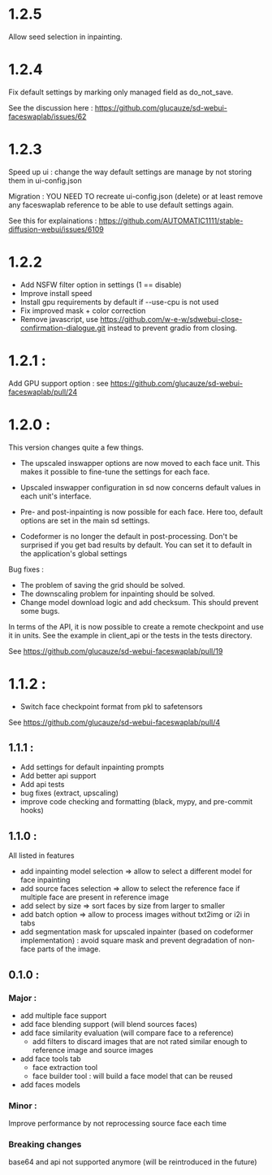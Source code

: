 # 1.2.5

Allow seed selection in inpainting.

# 1.2.4

Fix default settings by marking only managed field as do_not_save.

See the discussion here : https://github.com/glucauze/sd-webui-faceswaplab/issues/62

# 1.2.3

Speed up ui : change the way default settings are manage by not storing them in ui-config.json

Migration : YOU NEED TO recreate ui-config.json (delete) or at least remove any faceswaplab reference to be able to use default settings again.

See this for explainations : https://github.com/AUTOMATIC1111/stable-diffusion-webui/issues/6109

# 1.2.2

+ Add NSFW filter option in settings (1 == disable)
+ Improve install speed
+ Install gpu requirements by default if --use-cpu is not used
+ Fix improved mask + color correction
+ Remove javascript, use https://github.com/w-e-w/sdwebui-close-confirmation-dialogue.git instead to prevent gradio from closing.

# 1.2.1 :

Add GPU support option : see https://github.com/glucauze/sd-webui-faceswaplab/pull/24

# 1.2.0 :

This version changes quite a few things.

+ The upscaled inswapper options are now moved to each face unit. This makes it possible to fine-tune the settings for each face.

+ Upscaled inswapper configuration in sd now concerns default values in each unit's interface.

+ Pre- and post-inpainting is now possible for each face. Here too, default options are set in the main sd settings.

+ Codeformer is no longer the default in post-processing. Don't be surprised if you get bad results by default. You can set it to default in the application's global settings

Bug fixes :

+ The problem of saving the grid should be solved.
+ The downscaling problem for inpainting should be solved.
+ Change model download logic and add checksum. This should prevent some bugs.

In terms of the API, it is now possible to create a remote checkpoint and use it in units. See the example in client_api or the tests in the tests directory.

See https://github.com/glucauze/sd-webui-faceswaplab/pull/19

# 1.1.2 :

+ Switch face checkpoint format from pkl to safetensors

See https://github.com/glucauze/sd-webui-faceswaplab/pull/4

## 1.1.1 :

+ Add settings for default inpainting prompts
+ Add better api support
+ Add api tests
+ bug fixes (extract, upscaling)
+ improve code checking and formatting (black, mypy, and pre-commit hooks)


## 1.1.0 :

All listed in features

+ add inpainting model selection => allow to select a different model for face inpainting
+ add source faces selection => allow to select the reference face if multiple face are present in reference image
+ add select by size => sort faces by size from larger to smaller
+ add batch option => allow to process images without txt2img or i2i in tabs
+ add segmentation mask for upscaled inpainter (based on codeformer implementation) : avoid square mask and prevent degradation of non-face parts of the image.

## 0.1.0 :

### Major :
+ add multiple face support
+ add face blending support (will blend sources faces)
+ add face similarity evaluation (will compare face to a reference)
    + add filters to discard images that are not rated similar enough to reference image and source images
+ add face tools tab
    + face extraction tool
    + face builder tool : will build a face model that can be reused
+ add faces models

### Minor :

Improve performance by not reprocessing source face each time

### Breaking changes

base64 and api not supported anymore (will be reintroduced in the future)